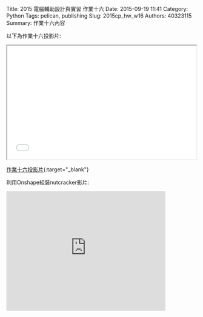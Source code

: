 Title: 2015 電腦輔助設計與實習 作業十六
Date: 2015-09-19 11:41
Category: Python
Tags: pelican, publishing
Slug: 2015cp_hw_w16
Authors: 40323115
Summary: 作業十六內容

以下為作業十六投影片:

<iframe src="40323115_cp_w16.html" width="500" height="300"></iframe>

[作業十六投影片](40323115_cp_w16.html){:target="_blank"}

利用Onshape組裝nutcracker影片:

<iframe width="420" height="315" src="https://www.youtube.com/embed/ZdmWicdyDbk" frameborder="0" allowfullscreen></iframe>